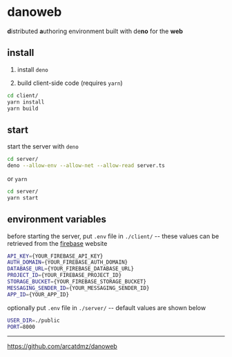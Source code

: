 # danoweb

**d**istributed **a**uthoring environment built with de**no** for the **web**

## install

1. install `deno`

2. build client-side code (requires `yarn`)

```sh
cd client/
yarn install
yarn build
```

## start

start the server with `deno`

```sh
cd server/
deno --allow-env --allow-net --allow-read server.ts
```

or `yarn`

```sh
cd server/
yarn start
```

## environment variables

before starting the server, put `.env` file in `./client/` -- these values can be retrieved from the [firebase](https://firebase.google.com/docs/database/) website

```sh
API_KEY={YOUR_FIREBASE_API_KEY}
AUTH_DOMAIN={YOUR_FIREBASE_AUTH_DOMAIN}
DATABASE_URL={YOUR_FIREBASE_DATABASE_URL}
PROJECT_ID={YOUR_FIREBASE_PROJECT_ID}
STORAGE_BUCKET={YOUR_FIREBASE_STORAGE_BUCKET}
MESSAGING_SENDER_ID={YOUR_MESSAGING_SENDER_ID}
APP_ID={YOUR_APP_ID}
```

optionally put `.env` file in `./server/` -- default values are shown below

```sh
USER_DIR=./public
PORT=8000
```

---

https://github.com/arcatdmz/danoweb
